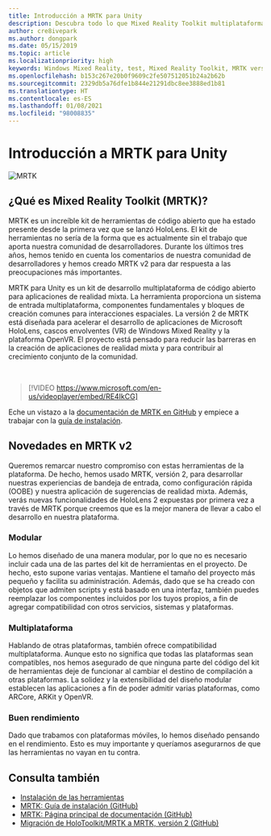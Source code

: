 ```yaml
---
title: Introducción a MRTK para Unity
description: Descubra todo lo que Mixed Reality Toolkit multiplataforma puede ofrecer a los nuevos desarrolladores de realidad mixta.
author: cre8ivepark
ms.author: dongpark
ms.date: 05/15/2019
ms.topic: article
ms.localizationpriority: high
keywords: Windows Mixed Reality, test, Mixed Reality Toolkit, MRTK version 2, MRTK, tools, SDK, HoloLens, HoloLens 2, mixed reality headset, windows mixed reality headset, virtual reality headset, cross-platform
ms.openlocfilehash: b153c267e20b0f9609c2fe507512051b24a2b62b
ms.sourcegitcommit: 2329db5a76dfe1b844e21291dbc8ee3888ed1b81
ms.translationtype: HT
ms.contentlocale: es-ES
ms.lasthandoff: 01/08/2021
ms.locfileid: "98008835"
---
```

# <a name="introducing-mrtk-for-unity"></a>Introducción a MRTK para Unity

![MRTK](../../design/images/MRTK_UX_Hero.png)

## <a name="what-is-mixed-reality-toolkit-mrtk"></a>¿Qué es Mixed Reality Toolkit (MRTK)?

MRTK es un increíble kit de herramientas de código abierto que ha estado presente desde la primera vez que se lanzó HoloLens. El kit de herramientas no sería de la forma que es actualmente sin el trabajo que aporta nuestra comunidad de desarrolladores. Durante los últimos tres años, hemos tenido en cuenta los comentarios de nuestra comunidad de desarrolladores y hemos creado MRTK v2 para dar respuesta a las preocupaciones más importantes.  

MRTK para Unity es un kit de desarrollo multiplataforma de código abierto para aplicaciones de realidad mixta. La herramienta proporciona un sistema de entrada multiplataforma, componentes fundamentales y bloques de creación comunes para interacciones espaciales. La versión 2 de MRTK está diseñada para acelerar el desarrollo de aplicaciones de Microsoft HoloLens, cascos envolventes (VR) de Windows Mixed Reality y la plataforma OpenVR. El proyecto está pensado para reducir las barreras en la creación de aplicaciones de realidad mixta y para contribuir al crecimiento conjunto de la comunidad.

<br>

> [!VIDEO https://www.microsoft.com/en-us/videoplayer/embed/RE4IkCG]

Eche un vistazo a la [documentación de MRTK en GitHub](https://microsoft.github.io/MixedRealityToolkit-Unity/README.html) y empiece a trabajar con la [guía de instalación](https://microsoft.github.io/MixedRealityToolkit-Unity/Documentation/Installation.html).


## <a name="new-with-mrtk-v2"></a>Novedades en MRTK v2

Queremos remarcar nuestro compromiso con estas herramientas de la plataforma.  De hecho, hemos usado MRTK, versión 2, para desarrollar nuestras experiencias de bandeja de entrada, como configuración rápida (OOBE) y nuestra aplicación de sugerencias de realidad mixta. Además, verás nuevas funcionalidades de HoloLens 2 expuestas por primera vez a través de MRTK porque creemos que es la mejor manera de llevar a cabo el desarrollo en nuestra plataforma. 

### <a name="modular"></a>Modular

Lo hemos diseñado de una manera modular, por lo que no es necesario incluir cada una de las partes del kit de herramientas en el proyecto.  De hecho, esto supone varias ventajas.  Mantiene el tamaño del proyecto más pequeño y facilita su administración.  Además, dado que se ha creado con objetos que admiten scripts y está basado en una interfaz, también puedes reemplazar los componentes incluidos por los tuyos propios, a fin de agregar compatibilidad con otros servicios, sistemas y plataformas.

### <a name="cross-platform"></a>Multiplataforma

Hablando de otras plataformas, también ofrece compatibilidad multiplataforma.  Aunque esto no significa que todas las plataformas sean compatibles, nos hemos asegurado de que ninguna parte del código del kit de herramientas deje de funcionar al cambiar el destino de compilación a otras plataformas.  La solidez y la extensibilidad del diseño modular establecen las aplicaciones a fin de poder admitir varias plataformas, como ARCore, ARKit y OpenVR.

### <a name="performant"></a>Buen rendimiento

Dado que trabamos con plataformas móviles, lo hemos diseñado pensando en el rendimiento.  Esto es muy importante y queríamos asegurarnos de que las herramientas no vayan en tu contra.

## <a name="see-also"></a>Consulta también

* [Instalación de las herramientas](../install-the-tools.md)
* [MRTK: Guía de instalación (GitHub)](https://microsoft.github.io/MixedRealityToolkit-Unity/Documentation/Installation.html)
* [MRTK: Página principal de documentación (GitHub)](https://microsoft.github.io/MixedRealityToolkit-Unity/README.html)
* [Migración de HoloToolkit/MRTK a MRTK, versión 2 (GitHub)](https://microsoft.github.io/MixedRealityToolkit-Unity/Documentation/HTKToMRTKPortingGuide.html)
